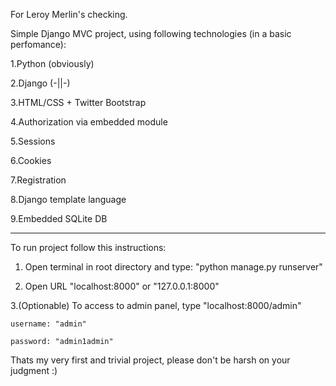 For Leroy Merlin's checking.

Simple Django MVC project, using following technologies (in a basic perfomance):

  1.Python (obviously) 
  
  2.Django (-||-) 
  
  3.HTML/CSS + Twitter Bootstrap  
  
  4.Authorization via embedded module 
  
  5.Sessions 
  
  6.Cookies 
  
  7.Registration 
  
  8.Django template language 
  
  9.Embedded SQLite DB 
__________________________________________________________

To run project follow this instructions: 

  1. Open terminal in root directory and type: "python manage.py runserver" 
  
  2. Open URL "localhost:8000" or "127.0.0.1:8000" 
  
  3.(Optionable) To access to admin panel, type "localhost:8000/admin" 
  
    username: "admin" 
    
    password: "admin1admin" 
    
    
 Thats my very first and trivial project, please don't be harsh on your judgment :)  



